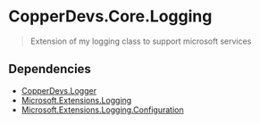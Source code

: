 # CopperDevs.Core.Logging

> Extension of my logging class to support microsoft services

## Dependencies

- [CopperDevs.Logger](https://www.nuget.org/packages/CopperDevs.Logger)
- [Microsoft.Extensions.Logging](https://www.nuget.org/packages/Microsoft.Extensions.Logging/)
- [Microsoft.Extensions.Logging.Configuration](https://www.nuget.org/packages/Microsoft.Extensions.Logging.Configuration/)

